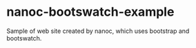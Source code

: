 # nanoc-bootswatch-example

Sample of web site created by nanoc,
which uses bootstrap and bootswatch.
